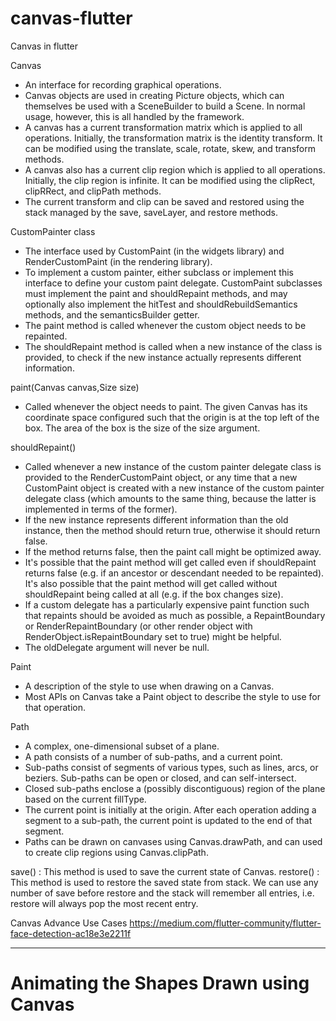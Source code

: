 # canvas-flutter

Canvas in flutter

Canvas
* An interface for recording graphical operations.
* Canvas objects are used in creating Picture objects, which can themselves be used with a SceneBuilder to build a Scene. In normal usage, however, this is all handled by the framework.
* A canvas has a current transformation matrix which is applied to all operations. Initially, the transformation matrix is the identity transform. It can be modified using the translate, scale, rotate, skew, and transform methods.
* A canvas also has a current clip region which is applied to all operations. Initially, the clip region is infinite. It can be modified using the clipRect, clipRRect, and clipPath methods.
* The current transform and clip can be saved and restored using the stack managed by the save, saveLayer, and restore methods.


CustomPainter class
* The interface used by CustomPaint (in the widgets library) and RenderCustomPaint (in the rendering library).
* To implement a custom painter, either subclass or implement this interface to define your custom paint delegate. CustomPaint subclasses must implement the paint and shouldRepaint methods, and may optionally also implement the hitTest and shouldRebuildSemantics methods, and the semanticsBuilder getter.
* The paint method is called whenever the custom object needs to be repainted.
* The shouldRepaint method is called when a new instance of the class is provided, to check if the new instance actually represents different information.



paint(Canvas canvas,Size size) 
* Called whenever the object needs to paint. The given Canvas has its coordinate space configured such that the origin is at the top left of the box. The area of the box is the size of the size argument.

shouldRepaint() 
* Called whenever a new instance of the custom painter delegate class is provided to the RenderCustomPaint object, or any time that a new CustomPaint object is created with a new instance of the custom painter delegate class (which amounts to the same thing, because the latter is implemented in terms of the former).
* If the new instance represents different information than the old instance, then the method should return true, otherwise it should return false.
* If the method returns false, then the paint call might be optimized away.
* It's possible that the paint method will get called even if shouldRepaint returns false (e.g. if an ancestor or descendant needed to be repainted). It's also possible that the paint method will get called without shouldRepaint being called at all (e.g. if the box changes size).
* If a custom delegate has a particularly expensive paint function such that repaints should be avoided as much as possible, a RepaintBoundary or RenderRepaintBoundary (or other render object with RenderObject.isRepaintBoundary set to true) might be helpful.
* The oldDelegate argument will never be null.




Paint
* A description of the style to use when drawing on a Canvas.
* Most APIs on Canvas take a Paint object to describe the style to use for that operation.

Path
* A complex, one-dimensional subset of a plane.
* A path consists of a number of sub-paths, and a current point.
* Sub-paths consist of segments of various types, such as lines, arcs, or beziers. Sub-paths can be open or closed, and can self-intersect.
* Closed sub-paths enclose a (possibly discontiguous) region of the plane based on the current fillType.
* The current point is initially at the origin. After each operation adding a segment to a sub-path, the current point is updated to the end of that segment.
* Paths can be drawn on canvases using Canvas.drawPath, and can used to create clip regions using Canvas.clipPath.

save() : This method is used to save the current state of Canvas.
restore() : This method is used to restore the saved state from stack.
            We can use any number of save before restore and the stack will remember all entries,
            i.e. restore will always pop the most recent entry.
            


Canvas Advance Use Cases
https://medium.com/flutter-community/flutter-face-detection-ac18e3e2211f
_____________________________________________________________________________________________________________________

# Animating the Shapes Drawn using Canvas


